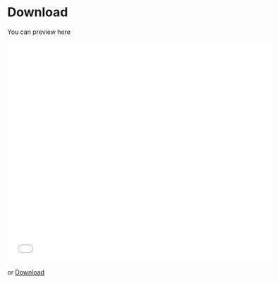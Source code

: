 # Download

You can preview here

<iframe src=".guides/download/LinkedIn.pdf" style="width:600px; height:500px;" frameborder="0"></iframe>

or [Download](.guides/download/LinkedIn.pdf)